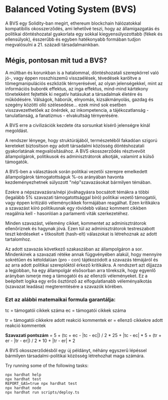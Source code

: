 # Balanced Voting System (BVS)

A BVS egy Solidity-ban megírt, ethereum blockchain hálózatokkal kompatibilis okosszerződés, ami lehetővé teszi, hogy az államigazgatás és politikai döntéshozatal gyakorlata egy sokkal kiegyensúlyozottabb (fékek és ellensúlyok), ésszerűbb és egyben hatékonyabb formában tudjon megvalósulni a 21. századi társadalmainkban.

## Mégis, pontosan mit tud a BVS?

A múltban és korunkban is a hatalommal, döntéshozatali szerepkörrel való jó-, vagy éppen rosszhiszemű visszaélések, tévedések karöltve a tömegmanipulációs eszközök térnyerésével, az olyan jelenségekkel, mint az információs buborék effektus, az inga effektus, mind-mind kártékony tönetekként fejtették ki negatív hatásukat a társadalmak életére és működésére. Válságok, háborúk, elnyomás, kizsákmányolás, gazdag és szegény közötti olló szélesedése... ezek mind sok esetben visszavezethetőek az önérdek, az inkompetencia, a tájékozatlanság - tanulatlanság, a fanatizmus - elvakultság térnyerésére.

A BVS erre a civilizációk kezdete óta sorsunkat kísérő jelenségre kínál megoldást.

A rendszer lényege, hogy struktúrájából, természetéből fakadóan szigorú kereteket biztosítson egy adott társadalmi közösség döntéshozatali gyakorlatának megvalósításához. A BVS okosszerződés résztvevőit állampolgárok, politikusok és adminisztrátorok alkotják, valamint a külső támogatók.

A BVS-ben a választások során politikai vezetői szerepre emelkedett állampolgárok támogatottságuk %-os arányában havonta kezdeményezhetnek súlyozott "nép"szavazásokat bármilyen témában.

Ezekre a népszavazásra/népi jóváhagyásra bocsátott témákra a többi (legalább 5% szavazati támogatottsággal bíró) politikai vezető támogatói, vagy éppen kritizáló véleménycikkek formájában reagálhat. Ezen kritikákra a szavazást kiíró politikusnak egy rövidebb válasz komment cikkben reagálnia kell - hasonlóan a parlamenti viták szerkezetéhez.

Minden szavazást, vélemény cikket, kommentet az adminisztrátorok ellenőriznek és hagynak jóvá. Ezen túl az adminisztrátorok testreszabott teszt kérdéseket + titkosított (hash-elt) válaszokat is létrehoznak az adott tartalomhoz.

Az adott szavazás következő szakaszában az állampolgáron a sor. Mindenkinek a szavazati rétéke annak függvényében alakúl, hogy mennyire sokrétűen és kétoldalúan (pro - con) tájékozódott a szavazás témájáról és az arra adott politikai szereplóktól érkező kritikákra. A rendszert azt díjjazza a legjobban, ha egy állampolgár elsősorban arra törekszik, hogy egyenlő arányban ismerje meg a támogatói és az ellenzői véleményeket. Ez a beépített logika egy erős ösztönző az elfogulatlanabb véleményalkotás (szavazat leadása) megteremtésére a szavazók körében.

### Ezt az alábbi matemaikai formula garantálja:

tc = támogatói cikkek száma
ec = támogatói cikkek száma

tr = támogatói cikkekre adott reakció kommentek
er = ellenző cikkekre adott reakció kommentek

**Szavazati pontszám** = 5 + (tc + ec - |tc - ec|) / 2 * 25 + |tc - ec| * 5 + (tr + er - |tr - er|) / 2 * 10 + |tr - er| * 2





A BVS okosszerződésből egy új példányt, néhány egyszerű lépéssel bármilyen társadalmi-politikai közösség létrehozhat maga számára.

Try running some of the following tasks:

```shell
npx hardhat help
npx hardhat test
REPORT_GAS=true npx hardhat test
npx hardhat node
npx hardhat run scripts/deploy.ts
```

